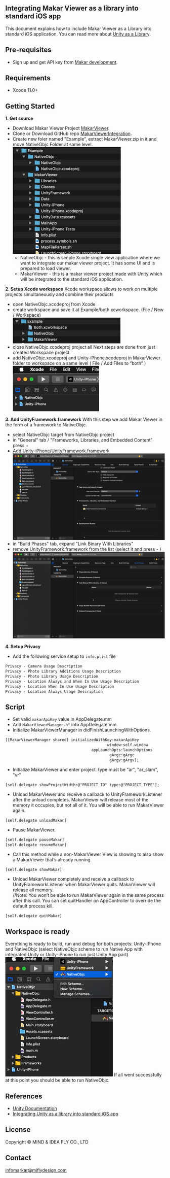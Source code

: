 ## Integrating Makar Viewer as a library into standard iOS app

This document explains how to include Makar Viewer as a Library into standard iOS application. You can read more about [Unity as a Library](https://docs.unity3d.com/2019.3/Documentation/Manual/UnityasaLibrary.html).

Pre-requisites
--------------
- Sign up and get API key from [Makar development](https://developer.makar.app). 

Requirements
--------------
- Xcode 11.0+

Getting Started
--------------
**1. Get source**
- Download Makar Viewer Project [MakarViewer](https://github.com/Unity-Technologies/uaal-example). 
- Clone or Download GitHub repo [MakarViewerIntegration](https://github.com/vml933/MakarViewerIntegration.git).
- Create new foler named "Example", extract MakarViewer.zip in it and move NativeObjc Folder at same level.
	<br><img src="images/ios/folderStructure.png">
	- NativeObjc - this is simple Xcode single view application where we want to integrate our makar viewer project. It has some UI and is prepared to load viewer.
    - MakarViewer - this is a makar viewer project made with Unity which will be integrated to the standard iOS application.

**2. Setup Xcode workspace**
Xcode workspace allows to work on multiple projects simultaneously and combine their products
- open NativeObjc.xcodeproj from Xcode
- create workspace and save it at Example/both.xcworkspace. (File / New / Workspace)
  <br><img src="images/ios/workspaceLocation.png">
- close NativeObjc.xcodeproj project all Next steps are done from just created Workspace project
- add NativeObjc.xcodeproj and Unity-iPhone.xcodeproj in MakarViewer folder to workspace on a same level ( File / Add Files to “both” )
  <br><img src="images/ios/workspaceProjects.png">

**3. Add UnityFramework.framework**
With this step we add Makar Viewer in the form of a framework to NativeObjc.
- select NativeObjc target from NativeObjc project
- in "General" tab / "Frameworks, Libraries, and Embedded  Content" press +
- Add Unity-iPhone/UnityFramework.framework
  <br><img src="images/ios/addToEmbeddedContent.png">
- in "Build Phases" tab, expand "Link Binary With Libraries"
- remove UnityFramework.framework from the list (select it and press - )
  <br><img src="images/ios/removeLink.png">

**4. Setup Privacy**
- Add the following service setup to `info.plist` file
```
Privacy - Camera Usage Description
Privacy - Photo Library Additions Usage Description
Privacy - Photo Library Usage Description
Privacy - Location Always and When In Use Usage Description
Privacy - Location When In Use Usage Description
Privacy - Location Always Usage Description
```

Script
--------------
- Set valid `makarApiKey` value in AppDelegate.mm
- Add `MakarViewerManager.h"` into AppDelegate.mm.
- Initialize MakarViewerManager in didFinishLaunchingWithOptions.
```
[[MakarViewerManager shared] initializedWithKey:makarApiKey
                                             window:self.window
                                      appLaunchOpts:launchOptions
                                              gArgc:gArgc
                                              gArgv:gArgv];
```
- Initialize MakarViewer and enter project. type must be "ar", "ar_slam", "vr"
```
[self.delegate showProjectWidth:@"PROJECT_ID" type:@"PROJECT_TYPE"];
```
- Unload MakarViewer and receive a callback to UnityFrameworkListener after the unload completes. MakarViewer will release most of the memory it occupies, but not all of it. You will be able to run MakarViewer again.
```
[self.delegate unloadMakar]
```
- Pause MakarViewer.
```
[self.delegate pauseMakar]
[self.delegate resumeMakar]
```

- Call this method while a non-MakarViewer View is showing to also show a MakarViewer that’s already running.
```
[self.delegate showMakar]
```

- Unload MakarViewer completely and receive a callback to UnityFrameworkListener when MakarViewer quits. MakarViewer will release all memory.<br>
//Note: You won’t be able to run MakarViewer again in the same process after this call. You can set quitHandler on AppController to override the default process kill.
```
[self.delegate quitMakar]
```

## Workspace is ready
Everything is ready to build, run and debug for both projects: Unity-iPhone and NativeObjc (select NativeObjc scheme to run Native App with integrated Unity or Unity-iPhone to run just Unity App part)
<br><img src="images/ios/selectTargetToBuild.png">
If all went successfully at this point you should be able to run NativeObjc.

References
-------
- [Unity Documentation](https://docs.unity3d.com/Manual/UnityasaLibrary-iOS.html)
- [Integrating Unity as a library into standard iOS app](https://github.com/Unity-Technologies/uaal-example)

License
-------
Copyright © MIND & IDEA FLY CO., LTD

Contact
-------
<infomarkar@miflydesign.com>